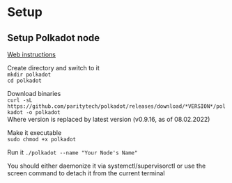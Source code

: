 # Setup

## Setup Polkadot node
[Web instructions](https://wiki.polkadot.network/docs/maintain-sync)  
  
Create directory and switch to it  
```mkdir polkadot```  
```cd polkadot```

Download binaries  
```curl -sL https://github.com/paritytech/polkadot/releases/download/*VERSION*/polkadot -o polkadot```  
Where version is replaced by latest version (v0.9.16, as of 08.02.2022)

Make it executable  
```sudo chmod +x polkadot```

Run it
```./polkadot --name "Your Node's Name"```

You should either daemonize it via systemctl/supervisorctl or use the screen command to detach it from the current terminal